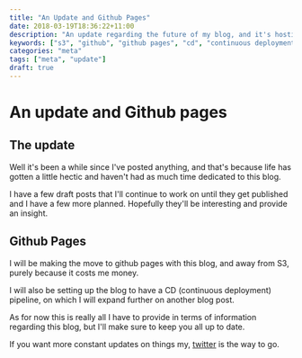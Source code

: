 ```yaml
---
title: "An Update and Github Pages"
date: 2018-03-19T18:36:22+11:00
description: "An update regarding the future of my blog, and it's hosting"
keywords: ["s3", "github", "github pages", "cd", "continuous deployment", "update"]
categories: "meta"
tags: ["meta", "update"]
draft: true
---
```


# An update and Github pages

## The update

Well it's been a while since I've posted anything, and that's because life has gotten a little hectic and haven't had as much time dedicated to this blog.

I have a few draft posts that I'll continue to work on until they get published and I have a few more planned. Hopefully they'll be interesting and provide an insight.

## Github Pages

I will be making the move to github pages with this blog, and away from S3, purely because it costs me money.

I will also be setting up the blog to have a CD (continuous deployment) pipeline, on which I will expand further on another blog post.

As for now this is really all I have to provide in terms of information regarding this blog, but I'll make sure to keep you all up to date.

If you want more constant updates on things my, [twitter](https://twitter.com/rootkit_ty) is the way to go.

